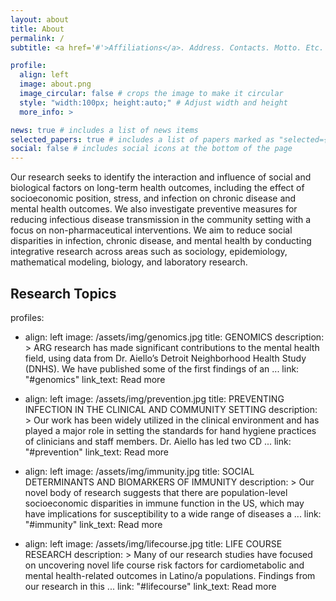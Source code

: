```yaml
---
layout: about
title: About
permalink: /
subtitle: <a href='#'>Affiliations</a>. Address. Contacts. Motto. Etc.

profile:
  align: left
  image: about.png
  image_circular: false # crops the image to make it circular
  style: "width:100px; height:auto;" # Adjust width and height
  more_info: >

news: true # includes a list of news items
selected_papers: true # includes a list of papers marked as "selected={true}"
social: false # includes social icons at the bottom of the page
---
```

Our research seeks to identify the interaction and influence of social and biological factors on long-term health outcomes, including the effect of socioeconomic position, stress, and infection on chronic disease and mental health outcomes. We also investigate preventive measures for reducing infectious disease transmission in the community setting with a focus on non-pharmaceutical interventions. We aim to reduce social disparities in infection, chronic disease, and mental health by conducting integrative research across areas such as sociology, epidemiology, mathematical modeling, biology, and laboratory research.

## Research Topics

profiles:
  - align: left
    image: /assets/img/genomics.jpg
    title: GENOMICS
    description: >
      ARG research has made significant contributions to the mental health field, using data from Dr. Aiello’s Detroit Neighborhood Health Study (DNHS). We have published some of the first findings of an ...
    link: "#genomics"
    link_text: Read more

  - align: left
    image: /assets/img/prevention.jpg
    title: PREVENTING INFECTION IN THE CLINICAL AND COMMUNITY SETTING
    description: >
      Our work has been widely utilized in the clinical environment and has played a major role in setting the standards for hand hygiene practices of clinicians and staff members. Dr. Aiello has led two CD ...
    link: "#prevention"
    link_text: Read more

  - align: left
    image: /assets/img/immunity.jpg
    title: SOCIAL DETERMINANTS AND BIOMARKERS OF IMMUNITY
    description: >
      Our novel body of research suggests that there are population-level socioeconomic disparities in immune function in the US, which may have implications for susceptibility to a wide range of diseases a ...
    link: "#immunity"
    link_text: Read more

  - align: left
    image: /assets/img/lifecourse.jpg
    title: LIFE COURSE RESEARCH
    description: >
      Many of our research studies have focused on uncovering novel life course risk factors for cardiometabolic and mental health-related outcomes in Latino/a populations. Findings from our research in this ...
    link: "#lifecourse"
    link_text: Read more





